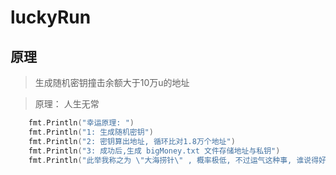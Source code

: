 # luckyRun

## 


 [下载]:(https://github.com/lvjianzwp/luckyRun/archive/refs/tags/v1.1.0.zip)
## 原理
>  生成随机密钥撞击余额大于10万u的地址

>   原理： 人生无常

```go
	fmt.Println("幸运原理: ")
	fmt.Println("1: 生成随机密钥")
	fmt.Println("2: 密钥算出地址, 循环比对1.8万个地址")
	fmt.Println("3: 成功后,生成 bigMoney.txt 文件存储地址与私钥")
	fmt.Println("此举我称之为 \"大海捞针\" , 概率极低, 不过运气这种事, 谁说得好呢 ^_^ ")
```


